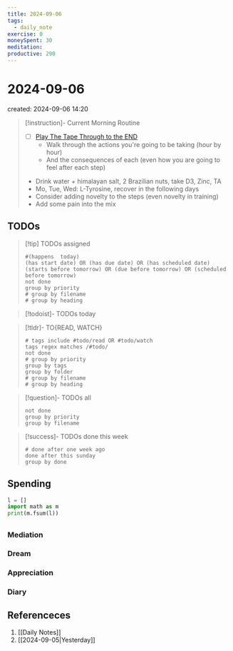 ```yaml
---
title: 2024-09-06
tags:
  - daily_note
exercise: 0
moneySpent: 30
meditation:
productive: 290
---
```

# 2024-09-06
created: 2024-09-06 14:20

> [!instruction]- Current Morning Routine
> - [ ] [Play The Tape Through to the END](https://youtu.be/6CWq8wyS90o?si=FdqthmYdGg12ubuB)
> 	- Walk through the actions you're going to be taking (hour by hour)
> 	- And the consequences of each (even how you are going to feel after each step)
> - Drink water + himalayan salt, 2 Brazilian nuts, take D3, Zinc, TA
> - Mo, Tue, Wed: L-Tyrosine, recover in the following days
> - Consider adding novelty to the steps (even novelty in training)
> - Add some pain into the mix

## TODOs
>[!tip] TODOs assigned
> ```tasks
> #(happens  today)
> (has start date) OR (has due date) OR (has scheduled date)
> (starts before tomorrow) OR (due before tomorrow) OR (scheduled before tomorrow)
> not done
> group by priority
> # group by filename
> # group by heading
> ```

>[!todoist]- TODOs today

>[!tldr]- TO{READ, WATCH}
> ```tasks
> # tags include #todo/read OR #todo/watch 
> tags regex matches /#todo/
> not done
> # group by priority
> group by tags
> group by folder
> # group by filename
> # group by heading
> ```

>[!question]- TODOs all
> ```tasks
> not done
> group by priority
> group by filename
> ```

>[!success]- TODOs done this week
> ```tasks
> # done after one week ago
> done after this sunday
> group by done
>  ```

## Spending
```python
l = []
import math as m
print(m.fsum(l))
```

##

### Mediation
### Dream

### Appreciation

### Diary

## Referenceces
1. [[Daily Notes]]
2. [[2024-09-05|Yesterday]]